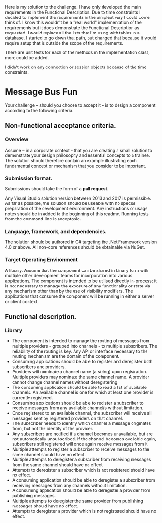 
Here is my solution to the challenge. I have only developed the main requirements in the Functional Description. 
Due to time constraints I decided to implement the requirements in the simplest way I could come think of. 
I know this wouldn't be a "real world" implementation of the requirements but it does demonstrate the Functional
Description as requested. I would replace all the lists that I'm using with tables in a database. I started to 
go down that path, but changed that because it would require setup that is outside the scope of the requirements.

There are unit tests for each of the methods in the implementation class, more could be added.

I didn't work on any connection or session objects because of the time constraints. 




Message Bus Fun
===============

Your challenge – should you choose to accept it – is to design a component according to the
following criteria.

Non-functional acceptance criteria.
-----------------------------------

### Overview

Assume – in a corporate context - that you are creating a small solution to demonstrate your
design philosophy and essential concepts to a trainee. The solution should therefore contain an
example illustrating each fundamental concept or mechanism that you consider to be important.

### Submission format.

Submissions should take the form of a **pull request**.

Any Visual Studio solution version between 2013 and 2017 is permissible. As far as possible, the
solution should be useable with no special preparation of the development environment. Any
instructions or usage notes should be in added to the beginning  of this readme. Running tests from
the command-line is acceptable.

### Language, framework, and dependencies.
The solution should be authored in C# targeting the .Net Framework version 4.0 or above.
All non-core references should be obtainable via NuGet.

### Target Operating Environment

A library. Assume that the component can be shared in binary form with multiple other development
teams for incorporation into various applications. The component is intended to be utilised
directly in-process; it is not necessary to manage the exposure of any functionality or state via
any mechanism other than by the use of visibility modifiers. The applications that consume
the component will be running in either a server or client context.

Functional description.
-----------------------

### Library

* The component is intended to manage the routing of messages from multiple providers -
  grouped into channels - to multiple subscribers. The reliability of the routing is key. Any API or
  interface necessary to the routing mechanism are the domain of the component.
* Consuming applications should be able to register and deregister both subscribers and
  providers.
* Providers will nominate a channel name (a string) upon registration. Multiple providers
  may nominate the same channel name. A provider cannot change channel names without
  deregistering.
* The consuming application should be able to read a list of available channels. An available
  channel is one for which at least one provider is currently registered.
* Consuming applications should be able to register a subscriber to receive messages from any
  available channel/s without limitation.
* Once registered to an available channel, the subscriber will receive all messages sent by
  registered providers on that channel.
* The subscriber needs to identify which channel a message originates from, but not the identity
  of the provider.
* Any subscribers are notified if a channel becomes unavailable, but are not automatically
  unsubscribed. If the channel becomes available again, subscribers still registered will once again
  receive messages from it.
* Multiple attempts to register a subscriber to receive messages to the same channel should have
  no effect.
* Multiple attempts to deregister a subscriber from receiving messages from the same channel
  should have no effect.
* Attempts to deregister a subscriber which is not registered should have no effect.
* A consuming application should be able to deregister a subscriber from receiving messages from
  any channels without limitation.
* A consuming application should be able to deregister a provider from publishing messages.
* Multiple attempts to deregister the same provider from publishing messages should have no
  effect.
* Attempts to deregister a provider which is not registered should have no effect.
